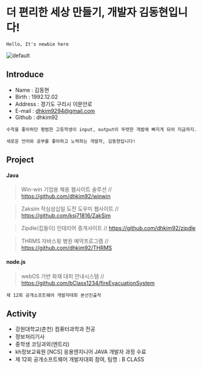 # 더 편리한 세상 만들기, 개발자 김동현입니다!  

```Hello, It's newbie here```


![default](https://user-images.githubusercontent.com/41541789/48941205-ee12b300-ef5d-11e8-8a50-07e531ff3d7d.jpg)


## Introduce
* Name : 김동현 
* Birth : 1992.12.02
* Address : 경기도 구리시 이문안로
* E-mail : dhkim9294@gmail.com
* Github : dhkim92 

``` 
수학을 좋아하던 평범한 고등학생이 input, output이 뚜렷한 개발에 빠지게 되어 지금까지.
 
새로운 언어와 공부를 좋아하고 노력하는 개발자, 김동현입니다!
```

## Project

#### Java

> Win-win 기업용 채용 웹사이트 솔루션 // https://github.com/dhkim92/winwin

> Zaksim 작심삼십일 도전 도우미 웹사이트 // https://github.com/ksj71816/ZakSim

> Zipdle(집들이) 인테리어 중개사이트 // https://github.com/dhkim92/zipdle

> THRMS 자바스윙 병원 예약프로그램 // https://github.com/dhkim92/THRMS

#### node.js

> webOS 기반 화재 대피 안내시스템 // https://github.com/bClass1234/fireEvacuationSystem

  ``` 제 12회 공개소프트웨어 개발자대회 본선진출작 ```

## Activity
* 강원대학교(춘천) 컴퓨터과학과 전공
* 정보처리기사
* 중학생 코딩과외(엔트리)
* kh정보교육원 [NCS] 응용엔지니어 JAVA 개발자 과정 수료
* 제 12회 공개소프트웨어 개발자대회 참여, 팀명 : B CLASS
